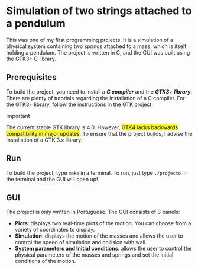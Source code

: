 # Simulation of two strings attached to a pendulum

This was one of my first programming projects. It is a simulation of a physical system containing two springs attached to a mass, which is itself holding a pendulum. The project is written in C, and the GUI was built using the GTK3+ C library.

## Prerequisites

To build the project, you need to install a ***C compiler*** and the ***GTK3+ library***. There are plenty of tutorials regarding the installation of a C compiler. For the GTK3+ library, follow the instructions in [the GTK project](https://www.gtk.org/docs/installations/).

> [!IMPORTANT]
> The current stable GTK library is 4.0. However, <mark>GTK4 lacks backwards compatibility in major updates</mark>. To ensure that the project builds, I advise the installation of a GTK 3.x library.

## Run

To build the project, type `make` in a terminal.
To run, just type `./projecto` in the terminal and the GUI will open up!

## GUI

The project is only written in Portuguese. The GUI consists of 3 panels:
 - **Plots**: displays two real-time plots of the motion. You can choose from a variety of
                    coordinates to display.
 - **Simulation**: displays the motion of the masses and allows the user to control the speed of simulation and collision with wall.
 - **System parameters and Initial conditions**: allows the user to control the physical parameters of the masses and springs and set the initial conditions of the motion.

